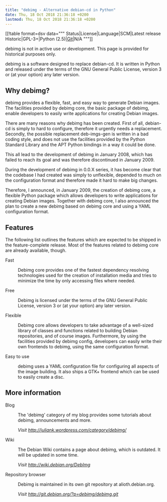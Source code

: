 ```yaml
---
title: "debimg - Alternative debian-cd in Python"
date: Thu, 18 Oct 2018 21:36:18 +0200
lastmod: Thu, 18 Oct 2018 21:36:18 +0200
---
```




[[!table format=dsv data="""
Status|License|Language|SCM|Latest release
Historic|GPL-3+|Python (2.5)|[Git](http://git.debian.org/?p=debimg/debimg.git)|N/A
"""]]

<div class="alert alert-warning">
    debimg is not in active use or development. This page is provided for
    historical purposes only.
</div>

debimg is a software designed to replace debian-cd. It is written in Python
and released under the terms of the GNU General Public License, version 3 or
(at your option) any later version.


## Why debimg?
debimg provides a flexible, fast, and easy way to generate Debian images. The
facilities provided by debimg core, the basic package of debimg, enable
developers to easily write applications for creating Debian images.

There are many reasons why debimg has been created. First of all, debian-cd is
simply to hard to configure, therefore it urgently needs a replacement.
Secondly, the possible replacement deb-imgs-gen is written in a bad coding
style, and does not use the facilities provided by the Python Standard Library
and the APT Python bindings in a way it could be done.

This all lead to the development of debimg in January 2008, which has failed to
reach its goal and was therefore discontinued in January 2009.

During the development of debimg in 0.0.X series, it has become clear that the
codebase I had created was simply to unflexible, depended to much on the
configuration format and therefore made it hard to make big changes.

Therefore, I announced, in January 2009, the creation of debimg core, a flexible
Python package which allows developers to write applications for creating Debian
images. Together with debimg core, I also announced the plan to create a new
debimg based on debimg core and using a YAML configuration format.

## Features
The following list outlines the features which are expected to be shipped in the
feature-complete release. Most of the features related to debimg core are already
available, though.
<dl>
<dt>Fast</dt>
    <dd><p>Debimg core provides one of the fastest dependency resolving technologies
    used for the creation of installation media and tries to minimize the time
    by only accessing files where needed.</p></dd>
<dt>Free</dt>
    <dd>
    <p>
    Debimg is licensed under the terms of the GNU General Public License,
    version 3 or (at your option) any later version.
    </p>
    </dd>
<dt>Flexible</dt>
    <dd>
    <p>
    Debimg core allows developers to take advantage of a well-sized library of
    classes and functions related to building Debian repositories, and of course
    images. Furthermore, by using the facilities provided by debimg config,
    developers can easily write their own frontends to debimg, using the same
    configuration format.</p>
    </dd>
<dt>Easy to use</dt>
    <dd><p>
    debimg uses a YAML configuration file for configuring all aspects of the
    image building. It also ships a GTK+ frontend which can be used to easily
    create a disc.
    </p></dd>
</dl>


## More information
<dl>
    <dt>Blog</dt>
    <dd><p>
    The 'debimg' category of my blog provides some tutorials about debimg,
    announcements and more.
    </p>
    <p><i>Visit <a href="http://juliank.wordpress.com/category/debimg/">http://juliank.wordpress.com/category/debimg/</a></i></p>
    </dd>
    <dt>Wiki</dt>
    <dd><p>
    The Debian Wiki contains a page about debimg, which is outdated. It will be
    updated in some time.</p>
    <p><i>Visit <a href="http://wiki.debian.org/DebImg">http://wiki.debian.org/DebImg</a></i></p>
    </dd>
    <dt>Repository browser</dt>
    <dd><p>
    Debimg is maintained in its own git repository at alioth.debian.org.</p>
    <p><i>Visit <a href="http://git.debian.org/?p=debimg/debimg.git">http://git.debian.org/?p=debimg/debimg.git</a></i></p>
    </dd>

</dl>



